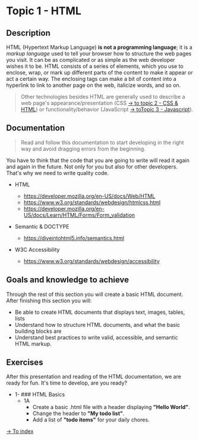 # Topic 1 - HTML

## Description

HTML (Hypertext Markup Language) **is not a programming language**; it is a *markup language* used to tell your browser how to structure the web pages you visit. It can be as complicated or as simple as the web developer wishes it to be. HTML consists of a series of elements, which you use to enclose, wrap, or mark up different parts of the content to make it appear or act a certain way. The enclosing tags can make a bit of content into a hyperlink to link to another page on the web, italicize words, and so on.

> Other technologies besides HTML are generally used to describe a web page's appearance/presentation (CSS [ -> to topic 2 - CSS & HTML](../topic2.md)) or functionality/behavior (JavaScript [ -> toTopic 3 - Javascript](../topic3.md)).

## Documentation

> Read and follow this documentation to start developing in the right way and avoid dragging errors from the beginning.

You have to think that the code that you are going to write will read it again and again in the future. Not only for you but also for other developers. That's why we need to write quality code.

- HTML
  - https://developer.mozilla.org/en-US/docs/Web/HTML
  - https://www.w3.org/standards/webdesign/htmlcss.html
  - https://developer.mozilla.org/en-US/docs/Learn/HTML/Forms/Form_validation

- Semantic & DOCTYPE
  - https://diveintohtml5.info/semantics.html

- W3C Accessibility
  - https://www.w3.org/standards/webdesign/accessibility

## Goals and knowledge to achieve

Through the rest of this section you will create a basic HTML document. After finishing this section you will:

- Be able to create HTML documents that displays text, images, tables, lists
- Understand how to structure HTML documents, and what the basic building blocks are
- Understand best practices to write valid, accessible, and semantic HTML markup.

## Exercises

After this presentation and reading of the HTML documentation, we are ready for fun. It's time to develop, are you ready?

- 1- ### HTML Basics
  - 1A
    - Create a basic .html file with a header displaying **"Hello World"**.
    - Change the header to **"My todo list"**.
    - Add a list of **"todo items"** for your daily chores.

[-> To index](../README.md#title)